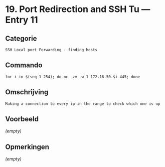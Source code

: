 # 19. Port Redirection and SSH Tu — Entry 11

## Categorie

```
SSH Local port Forwarding - finding hosts
```

## Commando

```
for i in $(seq 1 254); do nc -zv -w 1 172.16.50.$i 445; done
```

## Omschrijving

```
Making a connection to every ip in the range to check which one is up
```

## Voorbeeld

_(empty)_

## Opmerkingen

_(empty)_

